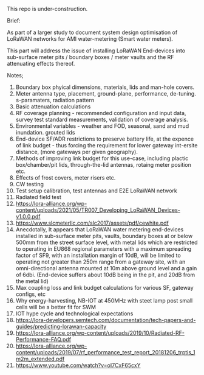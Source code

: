 This repo is under-construction.

Brief:

As part of a larger study to document system design optimisation of LoRaWAN networks for AMI water-metering (Smart water meters).

This part will address the issue of installing LoRaWAN End-devices into sub-surface meter pits / boundary boxes / meter vaults and the RF attenuating effects thereof.

Notes;

1) Boundary box phyical dimensions, materials, lids and man-hole covers.
2) Meter antenna type, placement, ground-plane, performance, de-tuning. s-paramaters, radiation pattern
3) Basic attenuation calculations
4) RF coverage planning  - recommended configuration and input data, survey test standard measurements, validation of coverage analysis.
5) Environmental variables - weather and FOD, seasonal, sand and mud inundation. grouted lids
6) End-device SF/ADR restrictions to preserve battery life, at the expence of link budget - thus forcing the requirement for lower gateway int-ersite distance, (more gateways per given geography).
7) Methods of improving link budget for this use-case, including plactic box/chamber/pit lids, through-the-lid antennas, rotaing meter position etc.
8) Effects of frost covers, meter risers etc.
9) CW testing
10) Test setup calibration, test antennas and E2E LoRaWAN network
11) Radiated field test
12) https://lora-alliance.org/wp-content/uploads/2021/05/TR007_Developing_LoRaWAN_Devices-v1.0.0.pdf
13) https://www.slcmeterllc.com/slc2017/assets/pdf/cewhite.pdf
14) Anecdotally, It appears that LoRaWAN water metering end-devices installed in sub-surface meter pits, vaults, boundary boxes at or below 500mm from the street surface level, with metal lids which are restricted to operating in EU868 regional parameters with a maximum spreading factor of SF9, with an installation margin of 10dB, will be limited to operating not greater than 250m range from a gateway site, with an omni-directional antenna mounted at 10m above ground level and a gain of 6dbi. (End-device suffers about 10dB being in the pit, and 20dB from the metal lid)
15) Max coupling loss and link budget calculations for various SF, gateway configs, etc
16) Why energy-harvesting, NB-IOT at 450MHz with steet lamp post small cells will be a better fit for SWM
17) IOT hype cycle and technological expectations
18) https://lora-developers.semtech.com/documentation/tech-papers-and-guides/predicting-lorawan-capacity
19) https://lora-alliance.org/wp-content/uploads/2019/10/Radiated-RF-Performance-FAQ.pdf
20) https://lora-alliance.org/wp-content/uploads/2019/07/rf_performance_test_report_20181206_trptis_1m2m_extended.pdf
21) https://www.youtube.com/watch?v=oI7CxF65cxY
